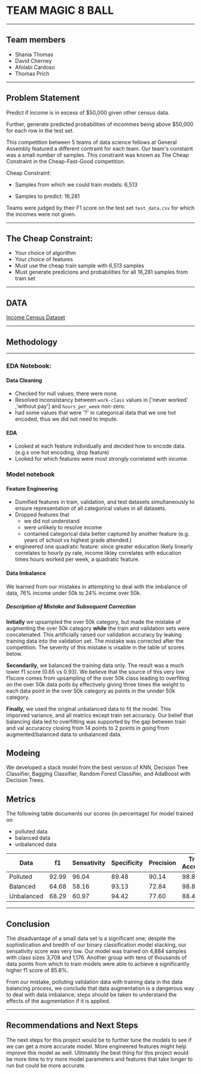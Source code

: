 # TEAM MAGIC 8 BALL
---
## Team members
- Shania Thomas
- David Cherney
- Afolabi Cardoso
- Thomas Prich

---

## Problem Statement
Predict if income is in excess of $50,000 given other census data. 

Further, generate predicted probabilities of incommes being above $50,000 for each row in the test set. 

This competition between 5 teams of data science fellows at General Assembly featured a different contraint for each team. Our team's constaint was a small number of samples. This constraint was known as The Cheap Constraint in the Cheap-Fast-Good competition.


Cheap Constraint:
- Samples from which we could train models: 6,513

- Samples to predict: 16,281

Teams were judged by their F1 score on the test set `test_data.csv` for which the incomes were not given.

---
## The Cheap Constraint:
- Your choice of algorithm
- Your choice of features
- Must use the cheap train sample with 6,513 samples
- Must generate predicions and probabilities for all 16,281 samples from train set


---
## DATA

[Income Census Dataset](https://archive.ics.uci.edu/ml/datasets/census+income)

---
## Methodology
---
### EDA Notebook: 
#### Data Cleaning

- Checked for null values; there were none.
- Resolved inconsistancy between `work-class` values in  ['never worked' ,'without pay'] and `hours_per_week` non-zero.
- had some values that were '?' in categorical data that we one hot encoded, thus we did not need to impute.


#### EDA
- Looked at each feature individually and decided how to encode data. (e.g.s one hot encoding, drop feature)
- Looked for which features were most strongly correlated with income. 


### Model notebook
#### Feature Engineering
- Dumified features in train, validation, and test datasets simultaneously to ensure representation of all categorical values in all datasets.
- Dropped features that 
    - we did not understand 
    - were unlikely to resolve income
    - contained categorical data better captured by another feature (e.g. years of school vs highest grade attended.)
- engineered one quadratic feature: since greater education likely linearly correlates to hourly py rate, income likley correlates with education times hours worked per week, a quadratic feature.


#### Data Imbalance
We learned from our mistakes in attempting to deal with the imbalance of data, 76% income under 50k to 24% income over 50k. 

##### Description of Mistake and Subsequent Correction 

**Initially** we upsampled the over 50k category, but made the mistake of augmenting  the over 50k category **while** the train and validation sets were concatenated. This artificially raised our validation accuracy by leaking training data into the validation set. The mistake was corrected after the competition.  The severity of this mistake is visable in the table of scores below. 

**Secondarily,** we balanced the training data only. The result was a much lower f1 score (0.65 vs 0.93). We believe that the source of this very low f1score comes from upsampling of the over 50k class leading to overfiting on the over 50k data poits by effectively giving three times the weight to each data point in the over 50k category as points in the unnder 50k category. 

**Finally,** we used the original unbalanced data to fit the model. This imporved variance, and all matrics except train set accuracy. Our belief that balancing data led to overfitting was supported by the gap between train and val accuraccy closing from 14 points to 2 points in going from augmented/balanced data to unbalanced data. 

## Modeing

We developed a stack model from the best version of KNN, Decision Tree Classifier, Bagging Classifier, Random Forest Classifier, and AdaBoost with Decision Trees. 

## Metrics

The following table documents our scores (in percentage) for model trained on 
- polluted data
- balanced data
- unbalanced data

| Data      | f1   |Sensativity|Specificity|Precision|Train Accuracy|Validation Accuracy|
| ---       | ---  | ---       | ---       | ---     | ---          | ---               |
| Polluted  | 92.99|96.04      |89.48      | 90.14   | 98.87        | 92.76             |
| Balanced  | 64.68|58.16      |93.13      | 72.84   | 98.83        | 84.71             |
| Unbalanced| 68.29|60.97      |94.42      | 77.60   | 88.43        | 86.37             | 

---
## Conclusion
The disadvantage of a small data set is a significant one; despite the sophistication and bredth of our binary classification model stacking, our sensativity score was very low.  Our model was trained on 4,884 samples with class sizes 3,708 and 1,176. Another group with tens of thousands of data points from which to train models were able to achieve a significantly higher f1 score of 85.8%. 

From our mistake, polluting validation data with training data in the data balancing process, we conclude that data augmentation is a dangerous way to deal with data imbalance;  steps should be taken to understand the effects of the augmentation if it is applied. 




---
## Recommendations and Next Steps
The next steps for this project would be to further tune the models to see if we can get a more accurate model. More engineered features might help improve this model as well.
Ulitmately the best thing for this project would be more time to try more model parameters and features that take longer to run but could be more accurate.